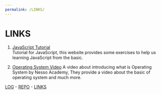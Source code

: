 ```yaml
---
permalink: /LINKS/
---
```

# LINKS

1. [JavaScript Tutorial](https://www.w3schools.com/js/)  
 Tutorial for JavaScript, this website provides some exercises to help us learning JavaScript from the basic.
 
2. [Operating System Video](https://www.youtube.com/watch?v=vBURTt97EkA&list=PLBlnK6fEyqRiVhbXDGLXDk_OQAeuVcp2O)
  A video about introducing what is Operating System by Nesso Academy, They provide a video about the basic of operating system and much more.
 
 [LOG](TXT/mylog.txt) -
[REPO](https://github.com/bintangns/os212) -
[LINKS](LINKS/)

